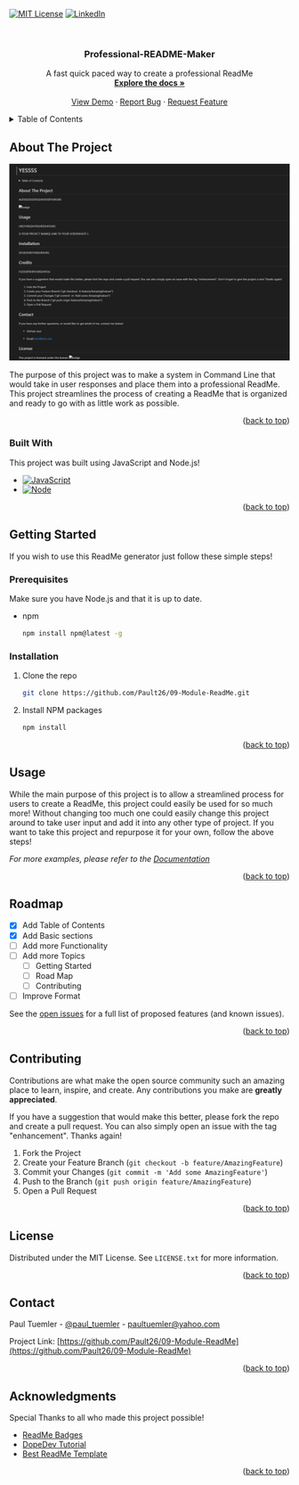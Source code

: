 <a name="readme-top"></a>

[![MIT License][license-shield]][license-url]
[![LinkedIn][linkedin-shield]][linkedin-url]



<!-- PROJECT LOGO -->
<br />
  <h3 align="center">Professional-README-Maker</h3>

  <p align="center">
    A fast quick paced way to create a professional ReadMe
    <br />
    <a href="https://github.com/Pault26/09-Module-ReadMe"><strong>Explore the docs »</strong></a>
    <br />
    <br />
    <a href="https://github.com/Pault26/09-Module-ReadMe">View Demo</a>
    ·
    <a href="https://github.com/Pault26/09-Module-ReadMe/issues">Report Bug</a>
    ·
    <a href="https://github.com/Pault26/09-Module-ReadMe/issues">Request Feature</a>
  </p>
</div>



<!-- TABLE OF CONTENTS -->
<details>
  <summary>Table of Contents</summary>
  <ol>
    <li>
      <a href="#about-the-project">About The Project</a>
      <ul>
        <li><a href="#built-with">Built With</a></li>
      </ul>
    </li>
    <li>
      <a href="#getting-started">Getting Started</a>
      <ul>
        <li><a href="#prerequisites">Prerequisites</a></li>
        <li><a href="#installation">Installation</a></li>
      </ul>
    </li>
    <li><a href="#usage">Usage</a></li>
    <li><a href="#roadmap">Roadmap</a></li>
    <li><a href="#contributing">Contributing</a></li>
    <li><a href="#license">License</a></li>
    <li><a href="#contact">Contact</a></li>
    <li><a href="#acknowledgments">Acknowledgments</a></li>
  </ol>
</details>



<!-- ABOUT THE PROJECT -->
## About The Project

[![ReadMe Generator Screen Shot][product-screenshot]](https://github.com/Pault26/09-Module-ReadMe)

The purpose of this project was to make a system in Command Line that would take in user responses and place them into a professional ReadMe. This project streamlines the process of creating a ReadMe that is organized and ready to go with as little work as possible.

<p align="right">(<a href="#readme-top">back to top</a>)</p>



### Built With

This project was built using JavaScript and Node.js!

* [![JavaScript][JavaScript]][JavaScript-url]
* [![Node][Node.js]][Node-url]

<p align="right">(<a href="#readme-top">back to top</a>)</p>



<!-- GETTING STARTED -->
## Getting Started

If you wish to use this ReadMe generator just follow these simple steps! 

### Prerequisites

Make sure you have Node.js and that it is up to date.
* npm
  ```sh
  npm install npm@latest -g
  ```

### Installation
1. Clone the repo
   ```sh
   git clone https://github.com/Pault26/09-Module-ReadMe.git
   ```
2. Install NPM packages
   ```sh
   npm install
   ```

<p align="right">(<a href="#readme-top">back to top</a>)</p>



<!-- USAGE EXAMPLES -->
## Usage

While the main purpose of this project is to allow a streamlined process for users to create a ReadMe, this project could easily be used for so much more! Without changing too much one could easily change this project around to take user input and add it into any other type of project. If you want to take this project and repurpose it for your own, follow the above steps!

_For more examples, please refer to the [Documentation](https://github.com/Pault26/09-Module-ReadMe)_

<p align="right">(<a href="#readme-top">back to top</a>)</p>



<!-- ROADMAP -->
## Roadmap

- [x] Add Table of Contents
- [x] Add Basic sections
- [ ] Add more Functionality
- [ ] Add more Topics
    - [ ] Getting Started
    - [ ] Road Map
    - [ ] Contributing
- [ ] Improve Format

See the [open issues](https://github.com/Pault26/09-Module-ReadMe/issues) for a full list of proposed features (and known issues).

<p align="right">(<a href="#readme-top">back to top</a>)</p>



<!-- CONTRIBUTING -->
## Contributing

Contributions are what make the open source community such an amazing place to learn, inspire, and create. Any contributions you make are **greatly appreciated**.

If you have a suggestion that would make this better, please fork the repo and create a pull request. You can also simply open an issue with the tag "enhancement". Thanks again!

1. Fork the Project
2. Create your Feature Branch (`git checkout -b feature/AmazingFeature`)
3. Commit your Changes (`git commit -m 'Add some AmazingFeature'`)
4. Push to the Branch (`git push origin feature/AmazingFeature`)
5. Open a Pull Request

<p align="right">(<a href="#readme-top">back to top</a>)</p>



<!-- LICENSE -->
## License

Distributed under the MIT License. See `LICENSE.txt` for more information.

<p align="right">(<a href="#readme-top">back to top</a>)</p>



<!-- CONTACT -->
## Contact

Paul Tuemler - [@paul_tuemler](https://twitter.com/your_username) - paultuemler@yahoo.com

Project Link: [https://github.com/Pault26/09-Module-ReadMe](https://github.com/Pault26/09-Module-ReadMe)

<p align="right">(<a href="#readme-top">back to top</a>)</p>



<!-- ACKNOWLEDGMENTS -->
## Acknowledgments

Special Thanks to all who made this project possible!

* [ReadMe Badges](https://github.com/alexandresanlim/Badges4-README.md-Profile)
* [DopeDev Tutorial](https://www.youtube.com/watch?v=9YivEQFpmHQ)
* [Best ReadMe Template](https://github.com/othneildrew/Best-README-Template)

<p align="right">(<a href="#readme-top">back to top</a>)</p>



<!-- MARKDOWN LINKS & IMAGES -->
[license-shield]: https://img.shields.io/github/license/othneildrew/Best-README-Template.svg?style=for-the-badge
[license-url]: https://github.com/Pault26/09-Module-ReadMe/blob/main/LICENSE
[linkedin-shield]: https://img.shields.io/badge/-LinkedIn-black.svg?style=for-the-badge&logo=linkedin&colorB=555
[linkedin-url]: https://www.linkedin.com/in/paul-tuemler/
[product-screenshot]: ./assets/ReadMECapture.PNG
[JavaScript]: https://img.shields.io/badge/JavaScript-323330?style=for-the-badge&logo=javascript&logoColor=F7DF1E
[JavaScript-url]:https://www.w3schools.com/js/
[Node.js]: https://img.shields.io/badge/Node.js-339933?style=for-the-badge&logo=nodedotjs&logoColor=white
[Node-url]: https://nodejs.org/en